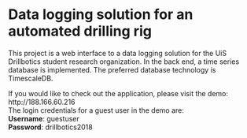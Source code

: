 # Data logging solution for an automated drilling rig
This project is a web interface to a data logging solution for the UiS Drillbotics student research organization. 
In the back end, a time series database is implemented. The preferred database technology is TimescaleDB.

<p>
If you would like to check out the application, please visit the demo: http://188.166.60.216 <br/>
The login credentials for a guest user in the demo are: <br/>
<b>Username</b>: guestuser <br/>
<b>Password</b>: drillbotics2018 <br/>
</p>
